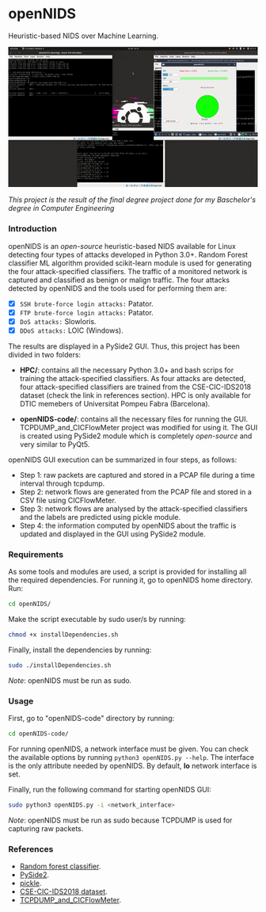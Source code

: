 # openNIDS
Heuristic-based NIDS over Machine Learning.

![Output sample](https://github.com/valiente98/openNIDS/blob/master/openNIDS.gif)


*This project is the result of the final degree project done for my Baschelor's degree in Computer Engineering*

### Introduction
openNIDS is an *open-source* heuristic-based NIDS available for Linux detecting four types of attacks developed in Python 3.0+. Random Forest classifier ML algorithm provided scikit-learn module is used for generating the four attack-specified classifiers. The traffic of a monitored network is captured and classified as benign or malign traffic. The four attacks detected by openNIDS and the tools used for performing them are:

- [x] `SSH brute-force login attacks:`	Patator.
- [x] `FTP brute-force login attacks:`	Patator.
- [x] `DoS attacks:`	Slowloris.
- [x] `DDoS attacks:` LOIC (Windows).

The results are displayed in a PySide2 GUI. Thus, this project has been divided in two folders:

* **HPC/**: contains all the necessary Python 3.0+ and bash scrips for training the attack-specified classifiers. As four attacks are detected, four attack-specified classifiers are trained from the CSE-CIC-IDS2018 dataset (check the link in references section). HPC is only available for DTIC memebers of Universitat Pompeu Fabra (Barcelona).  

* **openNIDS-code/**: contains all the necessary files for running the GUI. TCPDUMP_and_CICFlowMeter project was modified for using it. The GUI is created using PySide2 module which is completely *open-source* and very similar to PyQt5.

openNIDS GUI execution can be summarized in four steps, as follows:

* Step 1: raw packets are captured and stored in a PCAP file during a time interval through tcpdump.
* Step 2: network flows are generated from the PCAP file and stored in a CSV file using CICFlowMeter.
* Step 3: network flows are analysed by the attack-specified classifiers and the labels are predicted using pickle module.
* Step 4: the information computed by openNIDS about the traffic is updated and displayed in the GUI using PySide2 module.

### Requirements
As some tools and modules are used, a script is provided for installing all the required dependencies. For running it, go to openNIDS home directory. Run:

```bash
cd openNIDS/
```

Make the script executable by sudo user/s by running:

```bash
chmod +x installDependencies.sh
```

Finally, install the dependencies by running:

```bash
sudo ./installDependencies.sh
```

*Note*: openNIDS must be run as sudo.

### Usage
First, go to "openNIDS-code" directory by running:

```bash
cd openNIDS-code/
```

For running openNIDS, a network interface must be given. You can check the available options by running `python3 openNIDS.py --help`. The interface is the only attribute needed by openNIDS. By default, **lo** network interface is set.

Finally, run the following command for starting openNIDS GUI: 

```bash
sudo python3 openNIDS.py -i <network_interface>
```

*Note*: openNIDS must be run as sudo because TCPDUMP is used for capturing raw packets.

### References

- [Random forest classifier](https://scikit-learn.org/stable/modules/generated/sklearn.ensemble.RandomForestClassifier.html).
- [PySide2](https://pypi.org/project/PySide2/).
- [pickle](https://docs.python.org/3/library/pickle.html).
- [CSE-CIC-IDS2018 dataset](https://www.unb.ca/cic/datasets/ids-2018.html).
- [TCPDUMP_and_CICFlowMeter](https://github.com/iPAS/TCPDUMP_and_CICFlowMeter).

